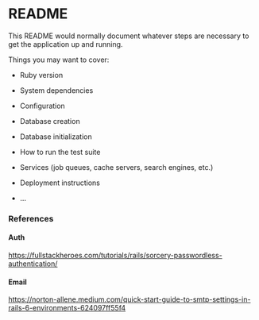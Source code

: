 # README

This README would normally document whatever steps are necessary to get the
application up and running.

Things you may want to cover:

- Ruby version

- System dependencies

- Configuration

- Database creation

- Database initialization

- How to run the test suite

- Services (job queues, cache servers, search engines, etc.)

- Deployment instructions

- ...

### References

#### Auth

https://fullstackheroes.com/tutorials/rails/sorcery-passwordless-authentication/

#### Email

https://norton-allene.medium.com/quick-start-guide-to-smtp-settings-in-rails-6-environments-624097ff55f4
